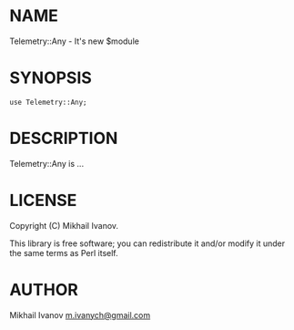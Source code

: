 
# NAME

Telemetry::Any - It's new $module

# SYNOPSIS

    use Telemetry::Any;

# DESCRIPTION

Telemetry::Any is ...

# LICENSE

Copyright (C) Mikhail Ivanov.

This library is free software; you can redistribute it and/or modify
it under the same terms as Perl itself.

# AUTHOR

Mikhail Ivanov <m.ivanych@gmail.com>
